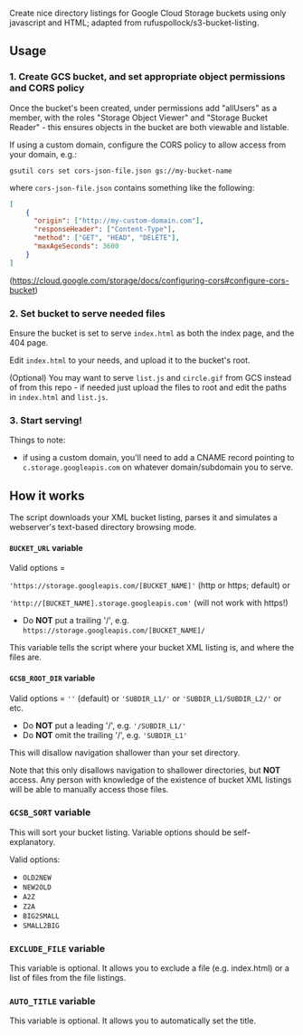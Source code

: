 Create nice directory listings for Google Cloud Storage buckets using only javascript and HTML; adapted from rufuspollock/s3-bucket-listing.

## Usage

### 1. Create GCS bucket, and set appropriate object permissions and CORS policy

Once the bucket's been created, under permissions add "allUsers" as a member, with the roles "Storage Object Viewer" and "Storage Bucket Reader" - this ensures objects in the bucket are both viewable and listable.

If using a custom domain, configure the CORS policy to allow access from your domain, e.g.:

`gsutil cors set cors-json-file.json gs://my-bucket-name`

where `cors-json-file.json` contains something like the following:

```json
[
    {
      "origin": ["http://my-custom-domain.com"],
      "responseHeader": ["Content-Type"],
      "method": ["GET", "HEAD", "DELETE"],
      "maxAgeSeconds": 3600
    }
]
```
(https://cloud.google.com/storage/docs/configuring-cors#configure-cors-bucket)

### 2. Set bucket to serve needed files

Ensure the bucket is set to serve `index.html` as both the index page, and the 404 page.

Edit `index.html` to your needs, and upload it to the bucket's root.

(Optional) You may want to serve `list.js` and `circle.gif` from GCS instead of from this repo - if needed just upload the files to root and edit the paths in `index.html` and `list.js`.

### 3. Start serving!

Things to note:
- if using a custom domain, you'll need to add a CNAME record pointing to `c.storage.googleapis.com` on whatever domain/subdomain you to serve.

## How it works

The script downloads your XML bucket listing, parses it and simulates a webserver's text-based directory browsing mode.


#### `BUCKET_URL` variable

Valid options = 

`'https://storage.googleapis.com/[BUCKET_NAME]'` (http or https; default) or 

`'http://[BUCKET_NAME].storage.googleapis.com'` (will not work with https!)

- Do __NOT__ put a trailing '/', e.g. `https://storage.googleapis.com/[BUCKET_NAME]/`

This variable tells the script where your bucket XML listing is, and where the files are.


#### `GCSB_ROOT_DIR` variable

Valid options = `''` (default) or `'SUBDIR_L1/'` or `'SUBDIR_L1/SUBDIR_L2/'` or etc.

- Do __NOT__ put a leading '/',     e.g. `'/SUBDIR_L1/'`
- Do __NOT__ omit the trailing '/', e.g. `'SUBDIR_L1'`

This will disallow navigation shallower than your set directory.

Note that this only disallows navigation to shallower directories, but __NOT__ access. Any person with knowledge of the existence of bucket XML listings will be able to manually access those files.


### `GCSB_SORT` variable

This will sort your bucket listing. Variable options should be self-explanatory.

Valid options:

- `OLD2NEW`
- `NEW2OLD`
- `A2Z`
- `Z2A`
- `BIG2SMALL`
- `SMALL2BIG`


### `EXCLUDE_FILE` variable

This variable is optional.  It allows you to exclude a file (e.g. index.html) or a list of files from the file listings.


### `AUTO_TITLE` variable

This variable is optional.  It allows you to automatically set the title.
